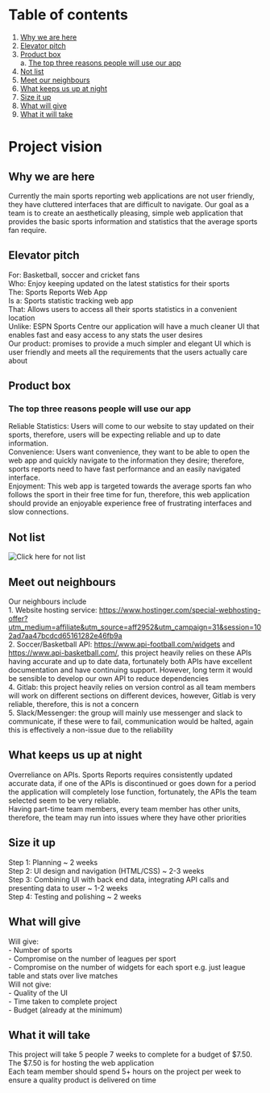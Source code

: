 # Table of contents
1. [Why we are here](#Why-we-are-here)
2. [Elevator pitch](#Elevator-pitch)
3. [Product box](#Product-box) \
    a. [The top three reasons people will use our app](#The-top-three-reasons-people-will-use-our-app)
4. [Not list](#Not-list)
5. [Meet our neighbours](#Meet-our-neighbours)
6. [What keeps us up at night](#What-keeps-us-up-at-night)
7. [Size it up](#Size-it-up)
8. [What will give](#What-will-give)
9. [What it will take](#What-it-will-take)

# Project vision
## Why we are here
Currently the main sports reporting web applications are not user friendly, they have cluttered interfaces that are difficult to navigate. Our goal as a team is to create an aesthetically pleasing, simple web application that provides the basic sports information and statistics that the average sports fan require. 

## Elevator pitch
For: Basketball, soccer and cricket fans\
Who: Enjoy keeping updated on the latest statistics for their sports\
The: Sports Reports Web App\
Is a: Sports statistic tracking web app\
That: Allows users to access all their sports statistics in a convenient location  
Unlike: ESPN Sports Centre our application will have a much cleaner UI that enables fast and easy access to any stats the user desires\
Our product: promises to provide a much simpler and elegant UI which is user friendly and meets all the requirements that the users actually care about

## Product box
### The top three reasons people will use our app
Reliable Statistics: Users will come to our website to stay updated on their sports, therefore, users will be expecting reliable and up to date information. \
Convenience: Users want convenience, they want to be able to open the web app and quickly navigate to the information they desire; therefore, sports reports need to have fast performance and an easily navigated interface.\
Enjoyment: This web app is targeted towards the average sports fan who follows the sport in their free time for fun, therefore, this web application should provide an enjoyable experience free of frustrating interfaces and slow connections.

## Not list
![Click here for not list](https://git.infotech.monash.edu/fit2101-s2-2021-projects/mash0019/blob/master/Planning/Pictures/NotTable.PNG?)

## Meet out neighbours
Our neighbours include\
    1. Website hosting service: https://www.hostinger.com/special-webhosting-offer?utm_medium=affiliate&utm_source=aff2952&utm_campaign=31&session=102ad7aa47bcdcd65161282e46fb9a \
    2. Soccer/Basketball API: https://www.api-football.com/widgets and https://www.api-basketball.com/, this project heavily relies on these APIs having accurate and up to date data, fortunately both APIs have excellent documentation and have continuing support. However, long term it would be sensible to develop our own API to reduce dependencies\
    4. Gitlab: this project heavily relies on version control as all team members will work on different sections on different devices, however, Gitlab is very reliable, therefore, this is not a concern  
    5. Slack/Messenger: the group will mainly use messenger and slack to communicate, if these were to fail, communication would be halted, again this is effectively a non-issue due to the reliability  

## What keeps us up at night
Overreliance on APIs. Sports Reports requires consistently updated accurate data, if one of the APIs is discontinued or goes down for a period the application will completely lose function, fortunately, the APIs the team selected seem to be very reliable.   
Having part-time team members, every team member has other units, therefore, the team may run into issues where they have other priorities

## Size it up
Step 1: Planning ~ 2 weeks\
Step 2: UI design and navigation (HTML/CSS) ~ 2-3 weeks \
Step 3: Combining UI with back end data, integrating API calls and presenting data to user ~ 1-2 weeks \
Step 4: Testing and polishing ~ 2 weeks

## What will give
Will give:\
    - Number of sports \
    - Compromise on the number of leagues per sport \
    - Compromise on the number of widgets for each sport e.g. just league table and stats over live matches \
Will not give: \
    - Quality of the UI \
    - Time taken to complete project \
    - Budget (already at the minimum) 

## What it will take
This project will take 5 people 7 weeks to complete for a budget of $7.50. The $7.50 is for hosting the web application \
Each team member should spend 5+ hours on the project per week to ensure a quality product is delivered on time